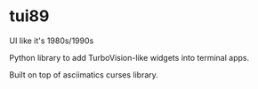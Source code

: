 # tui89
UI like it's 1980s/1990s

Python library to add TurboVision-like widgets into terminal
apps.

Built on top of asciimatics curses library.
